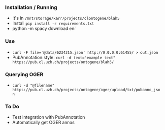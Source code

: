 ### Installation / Running

* It's in `/mnt/storage/karr/projects/clontogene/blah5`
* Install `pip install -r requirements.txt`
* python -m spacy download en`

### Use

* `curl -F file='@data/6234315.json' http://0.0.0.0:61455/ > out.json`
* PubAnnotation style: `curl -d text="example text"   https://pub.cl.uzh.ch/projects/ontogene/blah5/`

### Querying OGER

* `curl -d "@filename" https://pub.cl.uzh.ch/projects/ontogene/oger/upload/txt/pubanno_json`

### To Do

* Test integration with PubAnnotation
* Automatically get OGER annos
